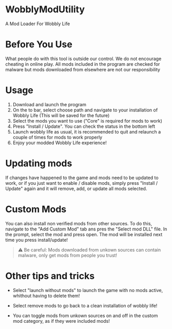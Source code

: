 # WobblyModUtility
A Mod Loader For Wobbly Life

# Before You Use
What people do with this tool is outside our control. We do not encourage cheating in online play. All mods included in the program are checked for malware but mods downloaded from elsewhere are not our responsibility 

# Usage
1. Download and launch the program
2. On the to bar, select choose path and navigate to your installation of Wobbly Life (This will be saved for the future)
3. Select the mods you want to use ("Core" is required for mods to work)
4. Press "Install / Update". You can check the status in the bottom left
5. Launch wobbly life as usual, it is recommended to quit and relaunch a couple of times for mods to work properly
6. Enjoy your modded Wobbly Life experience!

# Updating mods
If changes have happened to the game and mods need to be updated to work, or if you just want to enable / disable mods, simply press "Install /  Update" again and it will remove, add, or update all mods selected.

# Custom Mods
You can also install non verified mods from other sources. To do this, navigate to the "Add Custom Mod" tab ans pres the "Select mod DLL" file. In the prompt, select the mod and press open. The mod will be installed next time you press install/update!

> ⚠️ Be careful: Mods downloaded from unkown sources can contain malware, only get mods from people you trust! 

# Other tips and tricks

- Select "launch without mods" to launch the game with no mods active, whithout having to delete them!

- Select remove mods to go back to a clean installation of wobbly life!

- You can toggle mods from unkown sources on and off in the custom mod category, as if they were included mods!
